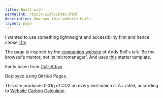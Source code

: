 ```yaml
---
title: Built with
permalink: /built-with/index.html
description: How was this website built
layout: page
---
```


I wanted to use something lightweight and accessibility first and hence chose [11ty](https://www.11ty.dev/)

The page is inspired by the [companion website](https://buildexcellentwebsit.es/) of Andy Bell's talk 'Be the browser’s mentor, not its micromanager'. And uses [this](https://github.com/madrilene/eleventy-excellent) starter template.

Fonts taken from [Collletttivo](https://www.collletttivo.it/)

Deployed using GitHub Pages.

This site produces 0.01g of CO2 on every visit which is A+ rated, according to [Website Carbon Calculator](https://www.websitecarbon.com/website/gurden-xyz/).